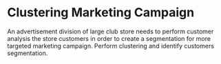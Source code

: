 # Clustering Marketing Campaign
 An advertisement division of large club store needs to perform customer analysis the store customers in order to create a segmentation for more targeted marketing campaign. Perform clustering and identify customers segmentation.
